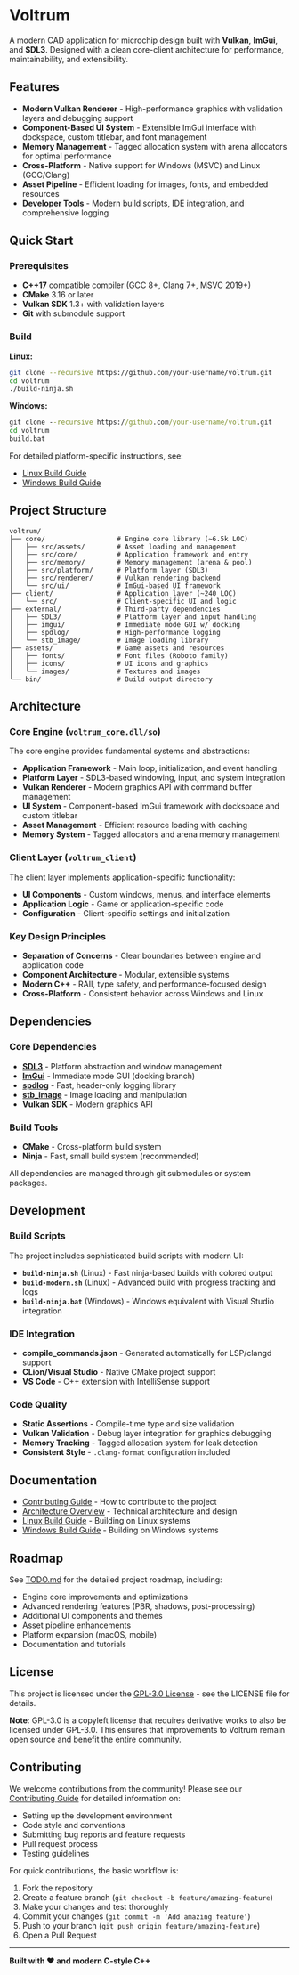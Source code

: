 # Voltrum

A modern CAD application for microchip design built with **Vulkan**, **ImGui**, and **SDL3**. Designed with a clean core-client architecture for performance, maintainability, and extensibility.

## Features

- **Modern Vulkan Renderer** - High-performance graphics with validation layers and debugging support
- **Component-Based UI System** - Extensible ImGui interface with dockspace, custom titlebar, and font management
- **Memory Management** - Tagged allocation system with arena allocators for optimal performance
- **Cross-Platform** - Native support for Windows (MSVC) and Linux (GCC/Clang)
- **Asset Pipeline** - Efficient loading for images, fonts, and embedded resources
- **Developer Tools** - Modern build scripts, IDE integration, and comprehensive logging

## Quick Start

### Prerequisites

- **C++17** compatible compiler (GCC 8+, Clang 7+, MSVC 2019+)
- **CMake** 3.16 or later
- **Vulkan SDK** 1.3+ with validation layers
- **Git** with submodule support

### Build

**Linux:**
```bash
git clone --recursive https://github.com/your-username/voltrum.git
cd voltrum
./build-ninja.sh
```

**Windows:**
```cmd
git clone --recursive https://github.com/your-username/voltrum.git
cd voltrum
build.bat
```

For detailed platform-specific instructions, see:
- [Linux Build Guide](docs/BUILD_LINUX.md)
- [Windows Build Guide](docs/BUILD_WINDOWS.md)

## Project Structure

```
voltrum/
├── core/                  # Engine core library (~6.5k LOC)
│   ├── src/assets/        # Asset loading and management
│   ├── src/core/          # Application framework and entry
│   ├── src/memory/        # Memory management (arena & pool)
│   ├── src/platform/      # Platform layer (SDL3)
│   ├── src/renderer/      # Vulkan rendering backend
│   └── src/ui/            # ImGui-based UI framework
├── client/                # Application layer (~240 LOC)
│   └── src/               # Client-specific UI and logic
├── external/              # Third-party dependencies
│   ├── SDL3/              # Platform layer and input handling
│   ├── imgui/             # Immediate mode GUI w/ docking
│   ├── spdlog/            # High-performance logging
│   └── stb_image/         # Image loading library
├── assets/                # Game assets and resources
│   ├── fonts/             # Font files (Roboto family)
│   ├── icons/             # UI icons and graphics
│   └── images/            # Textures and images
└── bin/                   # Build output directory
```

## Architecture

### Core Engine (`voltrum_core.dll/so`)

The core engine provides fundamental systems and abstractions:

- **Application Framework** - Main loop, initialization, and event handling
- **Platform Layer** - SDL3-based windowing, input, and system integration
- **Vulkan Renderer** - Modern graphics API with command buffer management
- **UI System** - Component-based ImGui framework with dockspace and custom titlebar
- **Asset Management** - Efficient resource loading with caching
- **Memory System** - Tagged allocators and arena memory management

### Client Layer (`voltrum_client`)

The client layer implements application-specific functionality:

- **UI Components** - Custom windows, menus, and interface elements
- **Application Logic** - Game or application-specific code
- **Configuration** - Client-specific settings and initialization

### Key Design Principles

- **Separation of Concerns** - Clear boundaries between engine and application code
- **Component Architecture** - Modular, extensible systems
- **Modern C++** - RAII, type safety, and performance-focused design
- **Cross-Platform** - Consistent behavior across Windows and Linux

## Dependencies

### Core Dependencies
- **[SDL3](https://github.com/libsdl-org/SDL)** - Platform abstraction and window management
- **[ImGui](https://github.com/ocornut/imgui)** - Immediate mode GUI (docking branch)
- **[spdlog](https://github.com/gabime/spdlog)** - Fast, header-only logging library
- **[stb_image](https://github.com/nothings/stb)** - Image loading and manipulation
- **Vulkan SDK** - Modern graphics API

### Build Tools
- **CMake** - Cross-platform build system
- **Ninja** - Fast, small build system (recommended)

All dependencies are managed through git submodules or system packages.

## Development

### Build Scripts

The project includes sophisticated build scripts with modern UI:

- **`build-ninja.sh`** (Linux) - Fast ninja-based builds with colored output
- **`build-modern.sh`** (Linux) - Advanced build with progress tracking and logs
- **`build-ninja.bat`** (Windows) - Windows equivalent with Visual Studio integration

### IDE Integration

- **compile_commands.json** - Generated automatically for LSP/clangd support
- **CLion/Visual Studio** - Native CMake project support
- **VS Code** - C++ extension with IntelliSense support

### Code Quality

- **Static Assertions** - Compile-time type and size validation
- **Vulkan Validation** - Debug layer integration for graphics debugging
- **Memory Tracking** - Tagged allocation system for leak detection
- **Consistent Style** - `.clang-format` configuration included

## Documentation

- [Contributing Guide](CONTRIBUTING.md) - How to contribute to the project
- [Architecture Overview](docs/ARCHITECTURE.md) - Technical architecture and design
- [Linux Build Guide](docs/BUILD_LINUX.md) - Building on Linux systems
- [Windows Build Guide](docs/BUILD_WINDOWS.md) - Building on Windows systems

## Roadmap

See [TODO.md](TODO.md) for the detailed project roadmap, including:

- Engine core improvements and optimizations
- Advanced rendering features (PBR, shadows, post-processing)
- Additional UI components and themes
- Asset pipeline enhancements
- Platform expansion (macOS, mobile)
- Documentation and tutorials

## License

This project is licensed under the [GPL-3.0 License](LICENSE) - see the LICENSE file for details.

**Note**: GPL-3.0 is a copyleft license that requires derivative works to also be licensed under GPL-3.0. This ensures that improvements to Voltrum remain open source and benefit the entire community.

## Contributing

We welcome contributions from the community! Please see our [Contributing Guide](CONTRIBUTING.md) for detailed information on:

- Setting up the development environment
- Code style and conventions
- Submitting bug reports and feature requests
- Pull request process
- Testing guidelines

For quick contributions, the basic workflow is:
1. Fork the repository
2. Create a feature branch (`git checkout -b feature/amazing-feature`)
3. Make your changes and test thoroughly
4. Commit your changes (`git commit -m 'Add amazing feature'`)
5. Push to your branch (`git push origin feature/amazing-feature`)
6. Open a Pull Request

---

**Built with ❤️ and modern C-style C++**
